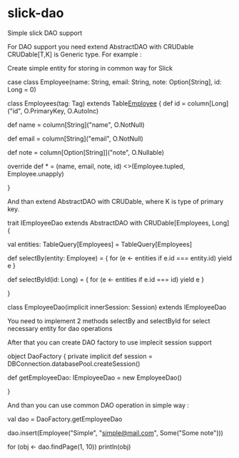 slick-dao
=========

Simple slick DAO support


For DAO support you need extend AbstractDAO with CRUDable
CRUDable[T,K] is Generic type. For example : 

Create simple entity for storing in common way for Slick

case class Employee(name: String, email: String, note: Option[String], id: Long = 0)


class Employees(tag: Tag) extends Table[Employee](tag, "employee") {
  def id = column[Long]("id", O.PrimaryKey, O.AutoInc)

  def name = column[String]("name", O.NotNull)

  def email = column[String]("email", O.NotNull)

  def note = column[Option[String]]("note", O.Nullable)

  override def * = (name, email, note, id) <>(Employee.tupled, Employee.unapply)

}


And than extend AbstractDAO with CRUDable, where K is type of primary key.


trait IEmployeeDao extends AbstractDAO with CRUDable[Employees, Long] {

  val entities: TableQuery[Employees] = TableQuery[Employees]

  def selectBy(entity: Employee) = {
    for (e <- entities if e.id === entity.id) yield e
  }

  def selectById(id: Long) = {
    for (e <- entities if e.id === id) yield e
  }

}

class EmployeeDao(implicit innerSession: Session) extends IEmployeeDao

You need to implement 2 methods selectBy and selectById for select necessary entity for dao operations

After that you can create DAO factory to use implecit session support

object DaoFactory {
  private implicit def session = DBConnection.databasePool.createSession()

  def getEmployeeDao: IEmployeeDao = new EmployeeDao()

}

And than you can use common DAO operation in simple way : 

 val dao = DaoFactory.getEmployeeDao

 dao.insert(Employee("Simple", "simple@mail.com", Some("Some note")))

 for (obj <- dao.findPage(1, 10))
   println(obj)
